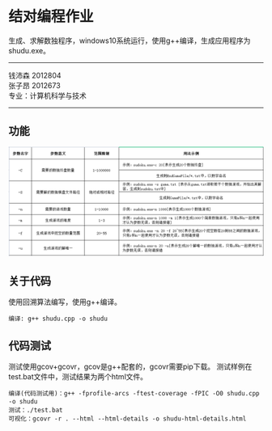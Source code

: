 # 结对编程作业
生成、求解数独程序，windows10系统运行，使用g++编译，生成应用程序为shudu.exe。

------
<p align="left">
钱沛森 2012804<br>
张子昂 2012673<br>
专业：计算机科学与技术<br>
</p> 

------
## 功能
![这是图片](/pic/function.png "function")
## 关于代码
使用回溯算法编写，使用g++编译。
```
编译: g++ shudu.cpp -o shudu
```
## 代码测试
测试使用gcov+gcovr，gcov是g++配套的，gcovr需要pip下载。
测试样例在test.bat文件中，测试结果为两个html文件。
```
编译(代码测试用)：g++ -fprofile-arcs -ftest-coverage -fPIC -O0 shudu.cpp -o shudu
测试：./test.bat
可视化：gcovr -r . --html --html-details -o shudu-html-details.html
```